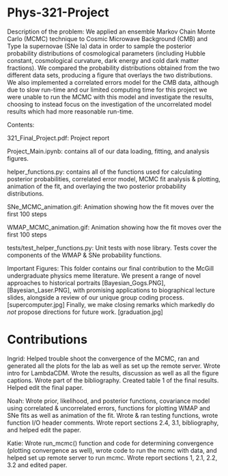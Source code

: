 # Phys-321-Project

Description of the problem: 
We applied an ensemble Markov Chain Monte Carlo (MCMC) technique to Cosmic Microwave Background (CMB) and Type Ia supernovae (SNe Ia) data in order to sample the posterior probability distributions of cosmological parameters (including Hubble constant, cosmological curvature, dark energy and cold dark matter fractions). We compared the probability distributions obtained from the two different data sets, producing a figure that overlays the two distributions. We also implemented a correlated errors model for the CMB data, although due to slow run-time and our limited computing time for this project we were unable to run the MCMC with this model and investigate the results, choosing to instead focus on the investigation of the uncorrelated model results which had more reasonable run-time.

Contents:

321_Final_Project.pdf: Project report

Project_Main.ipynb: contains all of our data loading, fitting, and analysis figures.

helper_functions.py: contains all of the functions used for calculating posterior probabilities, correlated error model, MCMC fit analysis & plotting, animation of the fit, and overlaying the two posterior probability distributions.

SNe_MCMC_animation.gif: Animation showing how the fit moves over the first 100 steps

WMAP_MCMC_animation.gif: Animation showing how the fit moves over the first 100 steps

tests/test_helper_functions.py: Unit tests with nose library. Tests cover the components of the WMAP & SNe probability functions.

Important Figures: This folder contains our final contribution to the McGill undergraduate physics meme literature. We present a range of novel approaches to historical portraits [Bayesian_Gogs.PNG],[Bayesian_Laser.PNG], with promising applications to biographical lecture slides, alongside a review of our unique group coding process. [supercomputer.jpg] Finally, we make closing remarks which markedly do *not* propose directions for future work. [graduation.jpg]


# Contributions

Ingrid: Helped trouble shoot the convergence of the MCMC, ran and generated all the plots for the lab as well as set up the remote server. Wrote intro for LambdaCDM. Wrote the results, discussion as well as all the figure captions. Wrote part of the bibliography. Created table 1 of the final results. Helped edit the final paper.

Noah: Wrote prior, likelihood, and posterior functions, covariance model using correlated & uncorrelated errors, functions for plotting WMAP and SNe fits as well as animation of the fit. Wrote & ran testing functions, wrote function I/O header comments. Wrote report sections 2.4, 3.1, bibliography, and helped edit the paper.

Katie: Wrote run_mcmc() function and code for determining convergence (plotting convergence as well), wrote code to run the mcmc with data, and helped set up remote server to run mcmc. Wrote report sections 1, 2.1, 2.2, 3.2 and edited paper. 
